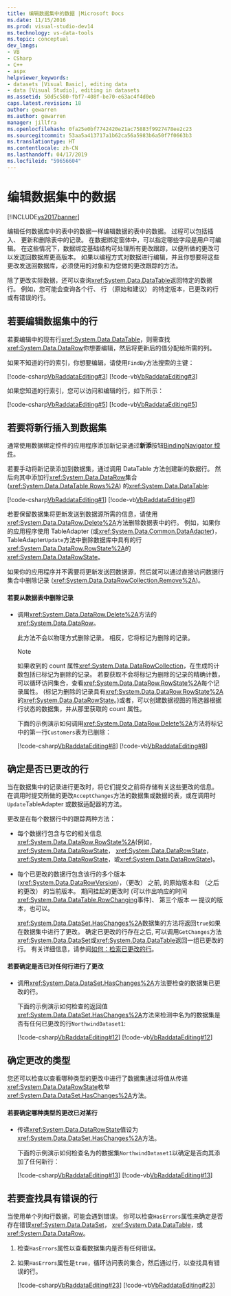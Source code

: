 ```yaml
---
title: 编辑数据集中的数据 |Microsoft Docs
ms.date: 11/15/2016
ms.prod: visual-studio-dev14
ms.technology: vs-data-tools
ms.topic: conceptual
dev_langs:
- VB
- CSharp
- C++
- aspx
helpviewer_keywords:
- datasets [Visual Basic], editing data
- data [Visual Studio], editing in datasets
ms.assetid: 50d5c580-fbf7-408f-be70-e63ac4f4d0eb
caps.latest.revision: 18
author: gewarren
ms.author: gewarren
manager: jillfra
ms.openlocfilehash: 0fa25e0bf7742420e21ac75883f9927478ee2c23
ms.sourcegitcommit: 53aa5a413717a1b62ca56a5983b6a50f7f0663b3
ms.translationtype: HT
ms.contentlocale: zh-CN
ms.lasthandoff: 04/17/2019
ms.locfileid: "59656604"
---
```

# <a name="edit-data-in-datasets"></a>编辑数据集中的数据
[!INCLUDE[vs2017banner](../includes/vs2017banner.md)]

编辑任何数据库中的表中的数据一样编辑数据的表中的数据。 过程可以包括插入、 更新和删除表中的记录。 在数据绑定窗体中，可以指定哪些字段是用户可编辑。 在这些情况下，数据绑定基础结构可处理所有更改跟踪，以便所做的更改可以发送回数据库更高版本。 如果以编程方式对数据进行编辑，并且你想要将这些更改发送回数据库，必须使用的对象和为您做的更改跟踪的方法。  
  
 除了更改实际数据，还可以查询<xref:System.Data.DataTable>返回特定的数据行。 例如，您可能会查询各个行、 行 （原始和建议） 的特定版本，已更改的行或有错误的行。  
  
## <a name="to-edit-rows-in-a-dataset"></a>若要编辑数据集中的行  
 若要编辑中的现有行<xref:System.Data.DataTable>，则需查找<xref:System.Data.DataRow>你想要编辑，然后将更新后的值分配给所需的列。  
  
 如果不知道的行的索引，你想要编辑，请使用`FindBy`方法搜索的主键：  
  
 [!code-csharp[VbRaddataEditing#3](../snippets/csharp/VS_Snippets_VBCSharp/VbRaddataEditing/CS/Form1.cs#3)]
 [!code-vb[VbRaddataEditing#3](../snippets/visualbasic/VS_Snippets_VBCSharp/VbRaddataEditing/VB/Form1.vb#3)]  
  
 如果您知道的行索引，您可以访问和编辑的行，如下所示：  
  
 [!code-csharp[VbRaddataEditing#5](../snippets/csharp/VS_Snippets_VBCSharp/VbRaddataEditing/CS/Form1.cs#5)]
 [!code-vb[VbRaddataEditing#5](../snippets/visualbasic/VS_Snippets_VBCSharp/VbRaddataEditing/VB/Form1.vb#5)]  
  
## <a name="to-insert-new-rows-into-a-dataset"></a>若要将新行插入到数据集  
 通常使用数据绑定控件的应用程序添加新记录通过**新添**按钮[BindingNavigator 控件](http://msdn.microsoft.com/library/18c1e2a5-9834-40d3-9b2e-2b545e4e769e)。  
  
 若要手动将新记录添加到数据集，通过调用 DataTable 方法创建新的数据行。 然后向其中添加行<xref:System.Data.DataRow>集合 (<xref:System.Data.DataTable.Rows%2A>) 的<xref:System.Data.DataTable>:  
  
 [!code-csharp[VbRaddataEditing#1](../snippets/csharp/VS_Snippets_VBCSharp/VbRaddataEditing/CS/Form1.cs#1)]
 [!code-vb[VbRaddataEditing#1](../snippets/visualbasic/VS_Snippets_VBCSharp/VbRaddataEditing/VB/Form1.vb#1)]  
  
 若要保留数据集将更新发送到数据源所需的信息，请使用<xref:System.Data.DataRow.Delete%2A>方法删除数据表中的行。 例如，如果你的应用程序使用 TableAdapter (或<xref:System.Data.Common.DataAdapter>)，TableAdapter`Update`方法中删除数据库中具有的行<xref:System.Data.DataRow.RowState%2A>的<xref:System.Data.DataRowState>。  
  
 如果你的应用程序并不需要将更新发送回数据源，然后就可以通过直接访问数据行集合中删除记录 (<xref:System.Data.DataRowCollection.Remove%2A>)。  
  
#### <a name="to-delete-records-from-a-data-table"></a>若要从数据表中删除记录  
  
-   调用<xref:System.Data.DataRow.Delete%2A>方法的<xref:System.Data.DataRow>。  
  
     此方法不会以物理方式删除记录。 相反，它将标记为删除的记录。  
  
    > [!NOTE]
    >  如果收到的 count 属性<xref:System.Data.DataRowCollection>，在生成的计数包括已标记为删除的记录。 若要获取不会将标记为删除的记录的精确计数，可以循环访问集合，查看<xref:System.Data.DataRow.RowState%2A>每个记录属性。 (标记为删除的记录具有<xref:System.Data.DataRow.RowState%2A>的<xref:System.Data.DataRowState>。)或者，可以创建数据视图的筛选器根据行状态的数据集，并从那里获取的 count 属性。  
  
     下面的示例演示如何调用<xref:System.Data.DataRow.Delete%2A>方法将标记中的第一行`Customers`表为已删除：  
  
     [!code-csharp[VbRaddataEditing#8](../snippets/csharp/VS_Snippets_VBCSharp/VbRaddataEditing/CS/Form1.cs#8)]
     [!code-vb[VbRaddataEditing#8](../snippets/visualbasic/VS_Snippets_VBCSharp/VbRaddataEditing/VB/Form1.vb#8)]  
  
## <a name="determine-if-there-are-changed-rows"></a>确定是否已更改的行  
 当在数据集中的记录进行更改时，将它们提交之前将存储有关这些更改的信息。 在调用时提交所做的更改`AcceptChanges`方法的数据集或数据的表，或在调用时`Update`TableAdapter 或数据适配器的方法。  
  
 更改是在每个数据行中的跟踪两种方法：  
  
- 每个数据行包含与它的相关信息<xref:System.Data.DataRow.RowState%2A>(例如， <xref:System.Data.DataRowState>， <xref:System.Data.DataRowState>， <xref:System.Data.DataRowState>，或<xref:System.Data.DataRowState>)。  
  
- 每个已更改的数据行包含该行的多个版本 (<xref:System.Data.DataRowVersion>)，（更改） 之前, 的原始版本和 （之后的更改） 的当前版本。 期间挂起的更改时 (可以作出响应的时间<xref:System.Data.DataTable.RowChanging>事件)、 第三个版本 — 提议的版本，也可以。
  
  <xref:System.Data.DataSet.HasChanges%2A>数据集的方法将返回`true`如果在数据集中进行了更改。 确定已更改的行存在之后, 可以调用`GetChanges`方法<xref:System.Data.DataSet>或<xref:System.Data.DataTable>返回一组已更改的行。 有关详细信息，请参阅[如何：检索已更改的行](http://msdn.microsoft.com/library/6ff0cbd0-5253-48e7-888a-144d56c2e0a9)。  
  
#### <a name="to-determine-if-changes-have-been-made-to-any-rows"></a>若要确定是否已对任何行进行了更改  
  
-   调用<xref:System.Data.DataSet.HasChanges%2A>方法要检查的数据集已更改的行。  
  
     下面的示例演示如何检查的返回值<xref:System.Data.DataSet.HasChanges%2A>方法来检测中名为的数据集是否有任何已更改的行`NorthwindDataset1`:  
  
     [!code-csharp[VbRaddataEditing#12](../snippets/csharp/VS_Snippets_VBCSharp/VbRaddataEditing/CS/Form1.cs#12)]
     [!code-vb[VbRaddataEditing#12](../snippets/visualbasic/VS_Snippets_VBCSharp/VbRaddataEditing/VB/Form1.vb#12)]  
  
## <a name="determine-the-type-of-changes"></a>确定更改的类型  
 您还可以检查以查看哪种类型的更改中进行了数据集通过将值从传递<xref:System.Data.DataRowState>枚举<xref:System.Data.DataSet.HasChanges%2A>方法。  
  
#### <a name="to-determine-what-type-of-changes-have-been-made-to-a-row"></a>若要确定哪种类型的更改已对某行  
  
-   传递<xref:System.Data.DataRowState>值设为<xref:System.Data.DataSet.HasChanges%2A>方法。  
  
     下面的示例演示如何检查名为的数据集`NorthwindDataset1`以确定是否向其添加了任何新行：  
  
     [!code-csharp[VbRaddataEditing#13](../snippets/csharp/VS_Snippets_VBCSharp/VbRaddataEditing/CS/Form1.cs#13)]
     [!code-vb[VbRaddataEditing#13](../snippets/visualbasic/VS_Snippets_VBCSharp/VbRaddataEditing/VB/Form1.vb#13)]  
  
## <a name="to-locate-rows-that-have-errors"></a>若要查找具有错误的行  
 当使用单个列和行数据，可能会遇到错误。 你可以检查`HasErrors`属性来确定是否存在错误<xref:System.Data.DataSet>， <xref:System.Data.DataTable>，或<xref:System.Data.DataRow>。  
  
1.  检查`HasErrors`属性以查看数据集内是否有任何错误。  
  
2.  如果`HasErrors`属性是`true`，循环访问表的集合，然后通过行，以查找具有错误的行。  
  
     [!code-csharp[VbRaddataEditing#23](../snippets/csharp/VS_Snippets_VBCSharp/VbRaddataEditing/CS/Form1.cs#23)]
     [!code-vb[VbRaddataEditing#23](../snippets/visualbasic/VS_Snippets_VBCSharp/VbRaddataEditing/VB/Form1.vb#23)]
